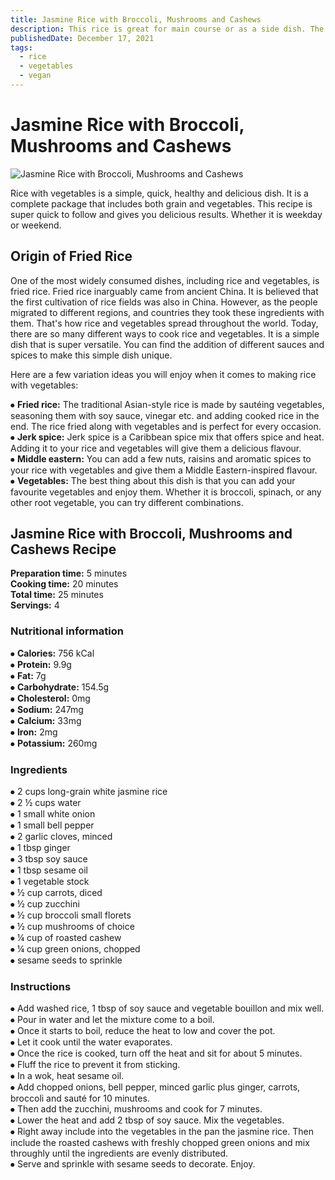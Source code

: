 ```yaml
---
title: Jasmine Rice with Broccoli, Mushrooms and Cashews
description: This rice is great for main course or as a side dish. The recipe goes well as all ingredients come together very well.
publishedDate: December 17, 2021
tags:
  - rice
  - vegetables
  - vegan
---
```


# Jasmine Rice with Broccoli, Mushrooms and Cashews

![Jasmine Rice with Broccoli, Mushrooms and Cashews](/veggierice.jpg "image")

Rice with vegetables is a simple, quick, healthy and delicious dish. It is a complete package that includes both grain and vegetables. This recipe is super quick to follow and gives you delicious results. Whether it is weekday or weekend.

## Origin of Fried Rice

One of the most widely consumed dishes, including rice and vegetables, is fried rice. Fried rice inarguably came from ancient China. It is believed that the first cultivation of rice fields was also in China. However, as the people migrated to different regions, and countries they took these ingredients with them. That&#39;s how rice and vegetables spread throughout the world. Today, there are so many different ways to cook rice and vegetables. It is a simple dish that is super versatile. You can find the addition of different sauces and spices to make this simple dish unique.

Here are a few variation ideas you will enjoy when it comes to making rice with vegetables:

⦁ **Fried rice:** The traditional Asian-style rice is made by sautéing vegetables, seasoning them with soy sauce, vinegar etc. and adding cooked rice in the end. The rice fried along with vegetables and is perfect for every occasion.  
⦁ **Jerk spice:** Jerk spice is a Caribbean spice mix that offers spice and heat. Adding it to your rice and vegetables will give them a delicious flavour.  
⦁ **Middle eastern:** You can add a few nuts, raisins and aromatic spices to your rice with vegetables and give them a Middle Eastern-inspired flavour.  
⦁ **Vegetables:** The best thing about this dish is that you can add your favourite vegetables and enjoy them. Whether it is broccoli, spinach, or any other root vegetable, you can try different combinations.

## Jasmine Rice with Broccoli, Mushrooms and Cashews Recipe

**Preparation time:** 5 minutes  
**Cooking time:** 20 minutes  
**Total time:** 25 minutes  
**Servings:** 4

### Nutritional information

⦁ **Calories:** 756 kCal  
⦁ **Protein:** 9.9g  
⦁ **Fat:** 7g  
⦁ **Carbohydrate:** 154.5g  
⦁ **Cholesterol:** 0mg  
⦁ **Sodium:** 247mg  
⦁ **Calcium:** 33mg  
⦁ **Iron:** 2mg  
⦁ **Potassium:** 260mg

### Ingredients

⦁ 2 cups long-grain white jasmine rice  
⦁ 2 ½ cups water  
⦁ 1 small white onion  
⦁ 1 small bell pepper  
⦁ 2 garlic cloves, minced  
⦁ 1 tbsp ginger  
⦁ 3 tbsp soy sauce  
⦁ 1 tbsp sesame oil  
⦁ 1 vegetable stock  
⦁ ½ cup carrots, diced  
⦁ ½ cup zucchini  
⦁ ½ cup broccoli small florets  
⦁ ½ cup mushrooms of choice  
⦁ ¼ cup of roasted cashew  
⦁ ¼ cup green onions, chopped  
⦁ sesame seeds to sprinkle

### Instructions

⦁ Add washed rice, 1 tbsp of soy sauce and vegetable bouillon and mix well.  
⦁ Pour in water and let the mixture come to a boil.  
⦁ Once it starts to boil, reduce the heat to low and cover the pot.  
⦁ Let it cook until the water evaporates.  
⦁ Once the rice is cooked, turn off the heat and sit for about 5 minutes.  
⦁ Fluff the rice to prevent it from sticking.  
⦁ In a wok, heat sesame oil.  
⦁ Add chopped onions, bell pepper, minced garlic plus ginger, carrots, broccoli and sauté for 10 minutes.  
⦁ Then add the zucchini, mushrooms and cook for 7 minutes.  
⦁ Lower the heat and add 2 tbsp of soy sauce. Mix the vegetables.  
⦁ Right away include into the vegetables in the pan the jasmine rice. Then include the roasted cashews with freshly chopped green onions and mix throughly until the ingredients are evenly distributed.  
⦁ Serve and sprinkle with sesame seeds to decorate. Enjoy.
